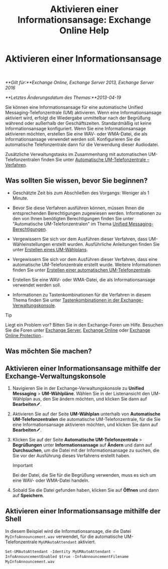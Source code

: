 ﻿---
title: 'Aktivieren einer Informationsansage: Exchange Online Help'
TOCTitle: Aktivieren einer Informationsansage
ms:assetid: 07f6c13e-3781-4127-9321-f0f85f054259
ms:mtpsurl: https://technet.microsoft.com/de-de/library/Bb266918(v=EXCHG.150)
ms:contentKeyID: 50554796
ms.date: 05/23/2018
mtps_version: v=EXCHG.150
ms.translationtype: MT
---

# Aktivieren einer Informationsansage

 

_**Gilt für:**Exchange Online, Exchange Server 2013, Exchange Server 2016_

_**Letztes Änderungsdatum des Themas:**2013-04-19_

Sie können eine Informationsansage für eine automatische Unified Messaging-Telefonzentrale (UM) aktivieren. Wenn eine Informationsansage aktiviert wird, erfolgt die Wiedergabe unmittelbar nach der Begrüßung während oder außerhalb der Geschäftszeiten. Standardmäßig ist keine Informationsansage konfiguriert. Wenn Sie eine Informationsansage aktivieren möchten, erstellen Sie eine WAV- oder WMA-Datei, die als Informationsansage verwendet werden soll. Konfigurieren Sie die automatische Telefonzentrale dann für die Verwendung dieser Audiodatei.

Zusätzliche Verwaltungstasks im Zusammenhang mit automatischen UM-Telefonzentralen finden Sie unter [Automatische UM-Telefonzentrale – Verfahren](um-auto-attendant-procedures-exchange-2013-help.md).

## Was sollten Sie wissen, bevor Sie beginnen?

  - Geschätzte Zeit bis zum Abschließen des Vorgangs: Weniger als 1 Minute.

  - Bevor Sie diese Verfahren ausführen können, müssen Ihnen die entsprechenden Berechtigungen zugewiesen werden. Informationen zu den von Ihnen benötigten Berechtigungen finden Sie unter "Automatische UM-Telefonzentralen" im Thema [Unified Messaging-Berechtigungen](unified-messaging-permissions-exchange-2013-help.md).

  - Vergewissern Sie sich vor dem Ausführen dieser Verfahren, dass UM-Wähleinstellungen erstellt wurden. Ausführliche Anleitungen finden Sie unter [Erstellen eines UM-Wählplans](create-a-um-dial-plan-exchange-2013-help.md).

  - Vergewissern Sie sich vor dem Ausführen dieser Verfahren, dass eine automatische UM-Telefonzentrale erstellt wurde. Weitere Informationen finden Sie unter [Erstellen einer automatischen UM-Telefonzentrale](create-a-um-auto-attendant-exchange-2013-help.md).

  - Erstellen Sie eine WAV- oder WMA-Datei, die als Informationsansage verwendet werden soll.

  - Informationen zu Tastenkombinationen für die Verfahren in diesem Thema finden Sie unter [Tastenkombinationen in der Exchange-Verwaltungskonsole](keyboard-shortcuts-in-the-exchange-admin-center-exchange-online-protection-help.md).


> [!TIP]
> Liegt ein Problem vor? Bitten Sie in den Exchange-Foren um Hilfe. Besuchen Sie die Foren unter <A href="https://go.microsoft.com/fwlink/p/?linkid=60612">Exchange Server</A>, <A href="https://go.microsoft.com/fwlink/p/?linkid=267542">Exchange Online</A> oder <A href="https://go.microsoft.com/fwlink/p/?linkid=285351">Exchange Online Protection</A>..



## Was möchten Sie machen?

## Aktivieren einer Informationsansage mithilfe der Exchange-Verwaltungskonsole

1.  Navigieren Sie in der Exchange-Verwaltungskonsole zu **Unified Messaging** \> **UM-Wählpläne**. Wählen Sie in der Listenansicht den UM-Wählplan aus, den Sie ändern möchten, und klicken Sie dann auf **Bearbeiten**![Bearbeitungssymbol](images/Bb124582.6f53ccb2-1f13-4c02-bea0-30690e6ea71d(EXCHG.150).gif "Bearbeitungssymbol").

2.  Aktivieren Sie auf der Seite **UM-Wählplan** unterhalb von **Automatische UM-Telefonzentralen** die automatische UM-Telefonzentrale, für die Sie eine Informationsansage aktivieren möchten, und klicken Sie dann auf **Bearbeiten**![Bearbeitungssymbol](images/Bb124582.6f53ccb2-1f13-4c02-bea0-30690e6ea71d(EXCHG.150).gif "Bearbeitungssymbol").

3.  Klicken Sie auf der Seite **Automatische UM-Telefonzentrale** \> **Begrüßungen** unter **Informationsansage** auf **Ändern** und dann auf **Durchsuchen**, um die Datei mit der Informationsansage zu suchen, die Sie vor der Ausführung dieses Verfahrens erstellt haben.
    

    > [!IMPORTANT]
    > Bei der Datei, die Sie für die Begrüßung verwenden, muss es sich um eine WAV- oder WMA-Datei handeln.



4.  Sobald Sie die Datei gefunden haben, klicken Sie auf **Öffnen** und dann auf **Speichern**.

## Aktivieren einer Informationsansage mithilfe der Shell

In diesem Beispiel wird die Informationsansage, die die Datei `MyInfoAnnouncement.wav` verwendet, für die automatische UM-Telefonzentrale `MyUMAutoAttendant` aktiviert.

    Set-UMAutoAttendant -Identity MyUMAutoAttendant -InfoAnnouncementEnabled $true -InfoAnnouncementFilename MyInfoAnnouncement.wav

